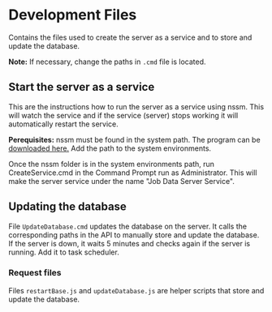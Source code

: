 # Development Files

Contains the files used to create the server as a service and to store and update the database.

**Note:** If necessary, change the paths in `.cmd` file is located.

## Start the server as a service

This are the instructions how to run the server as a service using nssm. This will watch the service and if the service (server) stops working it will automatically restart the service.

**Perequisites:** nssm must be found in the system path. The program can be [downloaded here.](https://nssm.cc/download) Add the path to the system environments.

Once the nssm folder is in the system environments path, run CreateService.cmd in the Command Prompt run as Administrator. This will make the server service under the name "Job Data Server Service".

## Updating the database

File `UpdateDatabase.cmd` updates the database on the server. It calls the corresponding paths in the API to manually store and update the database. If the server is down, it waits 5 minutes and checks again if the server is running. Add it to task scheduler.

### Request files

Files `restartBase.js` and `updateDatabase.js` are helper scripts that store and update the database.
